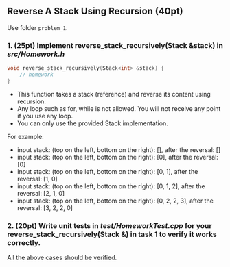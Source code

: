## Reverse A Stack Using Recursion (40pt)

Use folder ```problem_1```.

### 1. (25pt) Implement reverse_stack_recursively(Stack<int> &stack) in ***src/Homework.h***
```c++
void reverse_stack_recursively(Stack<int> &stack) {
    // homework
}
```

- This function takes a stack (reference) and reverse its content using recursion. 
- Any loop such as for, while is not allowed. You will not receive any point if you use any loop.
- You can only use the provided Stack implementation.

For example:

* input stack: (top on the left, bottom on the right): [], after the reversal: []
* input stack: (top on the left, bottom on the right): [0], after the reversal: [0]
* input stack: (top on the left, bottom on the right): [0, 1], after the reversal: [1, 0]
* input stack: (top on the left, bottom on the right): [0, 1, 2], after the reversal: [2, 1, 0]
* input stack: (top on the left, bottom on the right): [0, 2, 2, 3], after the reversal: [3, 2, 2, 0]


### 2. (20pt) Write unit tests in ***test/HomeworkTest.cpp*** for your reverse_stack_recursively(Stack<int> &) in task 1 to verify it works correctly.
All the above cases should be verified.

